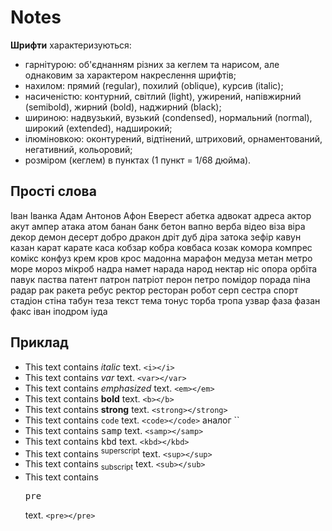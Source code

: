 # Notes

**Шрифти** характеризуються:

- гарнітурою: об'єднанням різних за кеглем та нарисом, але однаковим за характером накреслення шрифтів;
- нахилом: прямий (regular), похилий (oblique), курсив (italic);
- насиченістю: контурний, світлий (light), ужирений, напівжирний (semibold), жирний (bold), наджирний (black);
- шириною: надвузький, вузький (condensed), нормальний (normal), широкий (extended), надширокий;
- ілюміновкою: оконтурений, відтінений, штриховий, орнаментований, негативний, кольоровий;
- розміром (кеглем) в пунктах (1 пункт = 1/68 дюйма).

Прості слова
------------

Іван Іванка Адам Антонов Афон Еверест абетка адвокат адреса актор акут ампер атака атом банан банк бетон вапно верба відео віза віра декор демон десерт добро дракон дріт дуб діра затока зефір кавун казан карат карате каса кобзар кобра ковбаса козак комора компрес комікс конфуз крем кров крос мадонна марафон медуза метан метро море мороз мікроб надра намет нарада народ нектар ніс опора орбіта павук паства патент патрон патріот перон петро помідор порада піна радар рак ракета ребус ректор ресторан робот серп сестра спорт стадіон стіна табун теза текст тема тонус торба тропа узвар фаза фазан факс іван іподром іуда 

Приклад
-------

- This text contains <i>italic</i> text.  `<i></i>`
- This text contains <var>var</var> text.  `<var></var>`
- This text contains <em>emphasized</em> text.  `<em></em>`
- This text contains <b>bold</b> text.  `<b></b>`
- This text contains <strong>strong</strong> text.  `<strong></strong>`
- This text contains <code>code</code> text.  `<code></code>` аналог  \`\`
- This text contains <samp>samp</samp> text.  `<samp></samp>`
- This text contains <kbd>kbd</kbd> text.  `<kbd></kbd>`
- This text contains <sup>superscript</sup> text.  `<sup></sup>`
- This text contains <sub>subscript</sub> text.  `<sub></sub>`
- This text contains <pre>pre</pre> text.  `<pre></pre>`
